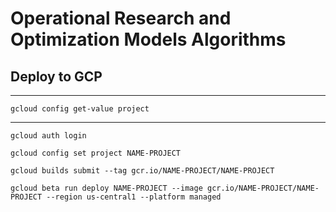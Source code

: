 # Operational Research and Optimization Models Algorithms

## Deploy to GCP

___________

`gcloud config get-value project` 

___________


`gcloud auth login`

`gcloud config set project NAME-PROJECT`

`gcloud builds submit --tag gcr.io/NAME-PROJECT/NAME-PROJECT`

`gcloud beta run deploy NAME-PROJECT --image gcr.io/NAME-PROJECT/NAME-PROJECT --region us-central1 --platform managed`

